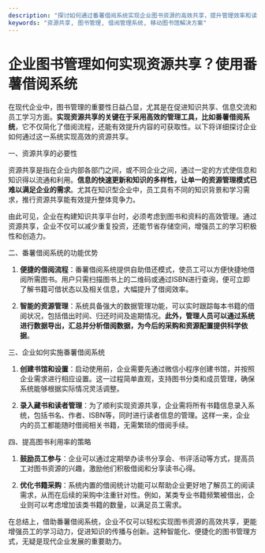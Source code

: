 ```yaml
---
description: "探讨如何通过番薯借阅系统实现企业图书资源的高效共享，提升管理效率和读者体验。"
keywords: "资源共享, 图书管理, 借阅管理系统, 移动图书馆解决方案"
---
```

# 企业图书管理如何实现资源共享？使用番薯借阅系统

在现代企业中，图书管理的重要性日益凸显，尤其是在促进知识共享、信息交流和员工学习方面。**实现资源共享的关键在于采用高效的管理工具，比如番薯借阅系统**，它不仅简化了借阅流程，还能有效提升内容的可获取性。以下将详细探讨企业如何通过这一系统实现高效的资源共享。

一、资源共享的必要性

资源共享是指在企业内部各部门之间，或不同企业之间，通过一定的方式使信息和知识得以流通和利用。**信息的快速更新和知识的多样性，让单一的资源管理模式已难以满足企业的需求**。尤其在知识型企业中，员工具有不同的知识背景和学习需求，推行资源共享能有效提升整体竞争力。

由此可见，企业在构建知识共享平台时，必须考虑到图书和资料的高效管理。通过资源共享，企业不仅可以减少重复投资，还能节省存储空间，增强员工的学习积极性和创造力。

二、番薯借阅系统的功能优势

1. **便捷的借阅流程**：番薯借阅系统提供自助借还模式，使员工可以方便快捷地借阅所需图书。用户只需扫描图书上的二维码或通过ISBN进行查询，便可立即了解书籍可借状态以及相关信息，大幅提升了借阅效率。

2. **智能的资源管理**：系统具备强大的数据管理功能，可以实时跟踪每本书籍的借阅状况，包括借出时间、归还时间及逾期情况。**此外，管理人员可以通过系统进行数据导出，汇总并分析借阅数据，为今后的采购和资源配置提供科学依据**。

三、企业如何实施番薯借阅系统

1. **创建书馆和设置**：启动使用前，企业需要先通过微信小程序创建书馆，并按照企业需求进行相应设置。这一过程简单直观，支持图书分类和成员管理，确保系统能够根据实际情况灵活调整。

2. **录入藏书和读者管理**：为了顺利实现资源共享，企业需将所有书籍信息录入系统，包括书名、作者、ISBN等，同时进行读者信息的管理。这样一来，企业内的员工都能随时借阅相关书籍，无需繁琐的借阅手续。

四、提高图书利用率的策略

1. **鼓励员工参与**：企业可以通过定期举办读书分享会、书评活动等方式，提高员工对图书资源的兴趣，激励他们积极借阅和分享读书心得。

2. **优化书籍采购**：系统内置的借阅统计功能可以帮助企业更好地了解员工的阅读需求，从而在后续的采购中注重针对性。例如，某类专业书籍频繁被借出，企业则可以考虑增加该类书籍的数量，以满足员工需求。

在总结上，借助番薯借阅系统，企业不仅可以轻松实现图书资源的高效共享，更能增强员工的学习动力，促进知识的传播与创新。这种智能化、便捷化的图书管理方式，无疑是现代企业发展的重要助力。
